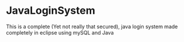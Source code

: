 # JavaLoginSystem
This is a complete (Yet not really that secured), java login system made completely in eclipse using mySQL and Java
